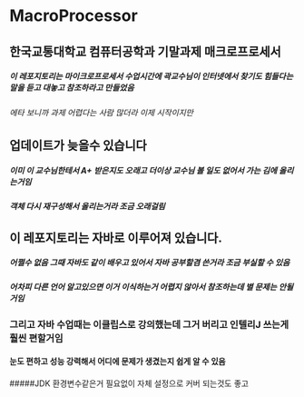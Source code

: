 # MacroProcessor
## 한국교통대학교 컴퓨터공학과 기말과제 매크로프로세서

##### 이 레포지토리는 마이크로프로세서 수업시간에 곽교수님이 인터넷에서 찾기도 힘들다는 말을 듣고 대놓고 참조하라고 만들었음
###### 에타 보니까 과제 어렵다는 사람 많더라 이제 시작이지만


## 업데이트가 늦을수 있습니다
##### 이미 이 교수님한테서 A+ 받은지도 오래고 더이상 교수님 볼 일도 없어서 가는 김에 올리는거임
##### 객체 다시 재구성해서 올리는거라 조금 오래걸림


## 이 레포지토리는 자바로 이루어져 있습니다.
##### 어쩔수 없음 그때 자바도 같이 배우고 있어서 자바 공부할겸 쓴거라 조금 부실할 수 있음
##### 어차피 다른 언어 알고있으면 이거 이식하는거 어렵지 않아서 참조하는데 별 문제는 안될거임

### 그리고 자바 수업때는 이클립스로 강의했는데 그거 버리고 인텔리J 쓰는게 훨씬 편할거임
#### 눈도 편하고 성능 강력해서 어디에 문제가 생겼는지 쉽게 알 수 있음 
#####JDK 환경변수같은거 필요없이 자체 설정으로 커버 되는것도 좋고

